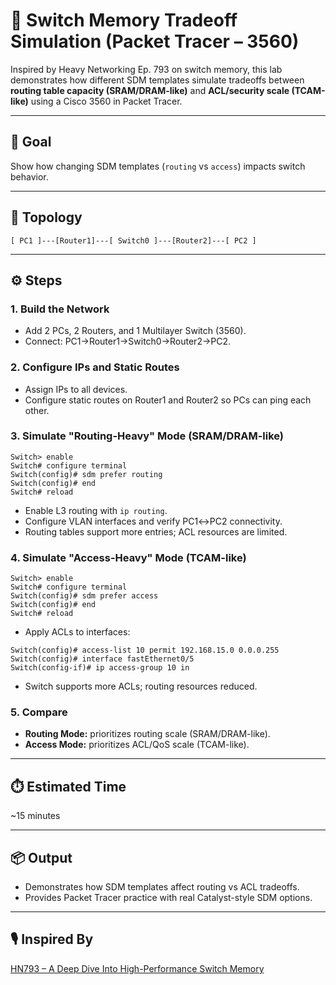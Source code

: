 # 🧠 Switch Memory Tradeoff Simulation (Packet Tracer – 3560)

Inspired by Heavy Networking Ep. 793 on switch memory, this lab demonstrates how different SDM templates simulate tradeoffs between **routing table capacity (SRAM/DRAM-like)** and **ACL/security scale (TCAM-like)** using a Cisco 3560 in Packet Tracer.

---

## 🎯 Goal
Show how changing SDM templates (`routing` vs `access`) impacts switch behavior.

---

## 🧱 Topology
```
[ PC1 ]---[Router1]---[ Switch0 ]---[Router2]---[ PC2 ]
```

---

## ⚙️ Steps

### 1. Build the Network
- Add 2 PCs, 2 Routers, and 1 Multilayer Switch (3560).
- Connect: PC1→Router1→Switch0→Router2→PC2.

### 2. Configure IPs and Static Routes
- Assign IPs to all devices.
- Configure static routes on Router1 and Router2 so PCs can ping each other.

### 3. Simulate "Routing-Heavy" Mode (SRAM/DRAM-like)
```
Switch> enable
Switch# configure terminal
Switch(config)# sdm prefer routing
Switch(config)# end
Switch# reload
```
- Enable L3 routing with `ip routing`.
- Configure VLAN interfaces and verify PC1↔PC2 connectivity.
- Routing tables support more entries; ACL resources are limited.

### 4. Simulate "Access-Heavy" Mode (TCAM-like)
```
Switch> enable
Switch# configure terminal
Switch(config)# sdm prefer access
Switch(config)# end
Switch# reload
```
- Apply ACLs to interfaces:
```
Switch(config)# access-list 10 permit 192.168.15.0 0.0.0.255
Switch(config)# interface fastEthernet0/5
Switch(config-if)# ip access-group 10 in
```
- Switch supports more ACLs; routing resources reduced.

### 5. Compare
- **Routing Mode:** prioritizes routing scale (SRAM/DRAM-like).  
- **Access Mode:** prioritizes ACL/QoS scale (TCAM-like).  

---

## ⏱️ Estimated Time
~15 minutes

---

## 📦 Output
- Demonstrates how SDM templates affect routing vs ACL tradeoffs.
- Provides Packet Tracer practice with real Catalyst-style SDM options.

---

## 🎙️ Inspired By
[HN793 – A Deep Dive Into High-Performance Switch Memory](https://packetpushers.net/podcast/heavy-networking-793-a-deep-dive-into-high-performance-switch-memory)
